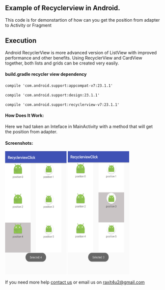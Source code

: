 <h2>Example of Recyclerview in Android.</h2>
<p>This code is for demonstartion of how can you get the position from adapter to Activity or Fragment</4>

<h2>Execution</h2>

<p>Android RecyclerView is more advanced version of ListView with improved performance and other benefits. Using RecyclerView and CardView together, both lists and grids can be created very easily.<p>
         
<h4>build.gradle recycler view dependency</h4>
<p><code>compile 'com.android.support:appcompat-v7:23.1.1'</code></p>
<p><code>compile 'com.android.support:design:23.1.1'</code></p>
<p><code>compile 'com.android.support:recyclerview-v7:23.1.1'</code></p>

<h4>How Does It Work:</h4> 
<p>Here we had taken an Inteface in MainActivity with a method that will get the position from adapter.</p>


<h4>Screenshots:</h4>

<img src="/RecyclerviewClick/Screens/Screen1.png" width="200" height="400" />       <img src="/RecyclerviewClick/Screens/Screen2.png" width="200" height="400" />

<p>If you need more help <a href="http://www.crestinfotech.com/contact-us/" target="_blank">contact us</a> 
or email us on <a href="mailto:raxit4u2@gmail.com">raxit4u2@gmail.com</a></p>
